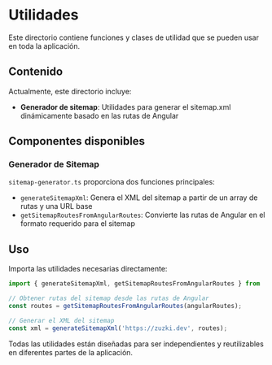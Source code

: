 # Utilidades

Este directorio contiene funciones y clases de utilidad que se pueden usar en toda la aplicación.

## Contenido

Actualmente, este directorio incluye:

- **Generador de sitemap**: Utilidades para generar el sitemap.xml dinámicamente basado en las rutas de Angular

## Componentes disponibles

### Generador de Sitemap

`sitemap-generator.ts` proporciona dos funciones principales:

- `generateSitemapXml`: Genera el XML del sitemap a partir de un array de rutas y una URL base
- `getSitemapRoutesFromAngularRoutes`: Convierte las rutas de Angular en el formato requerido para el sitemap

## Uso

Importa las utilidades necesarias directamente:

```typescript
import { generateSitemapXml, getSitemapRoutesFromAngularRoutes } from '@utils/sitemap-generator';

// Obtener rutas del sitemap desde las rutas de Angular
const routes = getSitemapRoutesFromAngularRoutes(angularRoutes);

// Generar el XML del sitemap
const xml = generateSitemapXml('https://zuzki.dev', routes);
```

Todas las utilidades están diseñadas para ser independientes y reutilizables en diferentes partes de la aplicación.
